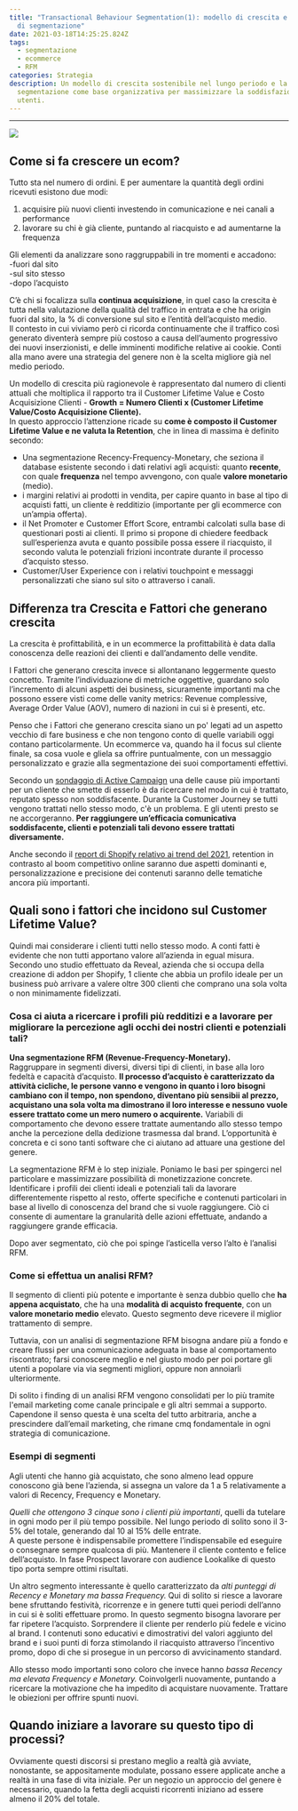 ```yaml
---
title: "Transactional Behaviour Segmentation(1): modello di crescita e tecniche
  di segmentazione"
date: 2021-03-18T14:25:25.824Z
tags:
  - segmentazione
  - ecommerce
  - RFM
categories: Strategia
description: Un modello di crescita sostenibile nel lungo periodo e la
  segmentazione come base organizzativa per massimizzare la soddisfazione degli
  utenti.
---
```

- - -

![](/images/uploads/shutterstock_263091443-people-pie-wider-e1499788074769.jpeg)

## Come si fa crescere un ecom?

Tutto sta nel numero di ordini. E per aumentare la quantità degli ordini ricevuti esistono due modi:

1. acquisire più nuovi clienti investendo in comunicazione e nei canali a performance
2. lavorare su chi è già cliente, puntando al riacquisto e ad aumentarne la frequenza

Gli elementi da analizzare sono raggruppabili in tre momenti e accadono:\
-fuori dal sito\
-sul sito stesso\
-dopo l’acquisto

C’è chi si focalizza sulla **continua acquisizione**, in quel caso la crescita è tutta nella valutazione della qualità del traffico in entrata e che ha origin fuori dal sito, la % di conversione sul sito e l’entità dell’acquisto medio. \
Il contesto in cui viviamo però ci ricorda continuamente che il traffico così generato diventerà sempre più costoso a causa dell’aumento progressivo dei nuovi inserzionisti, e delle imminenti modifiche relative ai cookie. Conti alla mano avere una strategia del genere non è la scelta migliore già nel medio periodo.

Un modello di crescita più ragionevole è rappresentato dal numero di clienti attuali che moltiplica il rapporto tra il Customer Lifetime Value e Costo Acquisizione Clienti - **Growth = Numero Clienti x (Customer Lifetime Value/Costo Acquisizione Cliente).**\
In questo approccio l’attenzione ricade su **come è composto il Customer Lifetime Value e  ne valuta la Retention**, che in linea di massima è definito secondo:

* Una segmentazione Recency-Frequency-Monetary, che seziona il database esistente secondo i dati relativi agli acquisti: quanto **recente**, con quale **frequenza** nel tempo avvengono, con quale **valore monetario** (medio).
* i margini relativi ai prodotti in vendita, per capire quanto in base al tipo di acquisti fatti, un cliente è redditizio (importante per gli ecommerce con un’ampia offerta).
* il Net Promoter e Customer Effort Score, entrambi calcolati sulla base di questionari posti ai clienti. Il primo si propone di chiedere feedback sull’esperienza avuta e quanto possibile possa essere il riacquisto, il secondo valuta le potenziali frizioni incontrate durante il processo d’acquisto stesso.
* Customer/User Experience con i relativi touchpoint e messaggi personalizzati che siano sul sito o attraverso i canali.

## Differenza tra Crescita e Fattori che generano crescita

La crescita è profittabilità, e in un ecommerce la profittabilità è data dalla conoscenza delle reazioni dei clienti e dall’andamento delle vendite. 

I Fattori che generano crescita invece si allontanano leggermente questo concetto. Tramite l’individuazione di metriche oggettive, guardano solo l’incremento di alcuni aspetti dei business, sicuramente importanti ma che possono essere visti come delle vanity metrics: Revenue complessive, Average Order Value (AOV), numero di nazioni in cui si è presenti, etc.

Penso che i Fattori che generano crescita siano un po' legati ad un aspetto vecchio di fare business e che non tengono conto di quelle variabili oggi contano particolarmente. Un ecommerce va, quando ha il focus sul cliente finale, sa cosa vuole e gliela sa offrire puntualmente, con un messaggio personalizzato e grazie alla segmentazione dei suoi comportamenti effettivi.  

Secondo un [sondaggio di Active Campaign](https://www.activecampaign.com/blog/why-customers-leave) una delle cause più importanti per un cliente che smette di esserlo è da ricercare nel modo in cui è trattato, reputato spesso non soddisfacente. Durante la Customer Journey se tutti vengono trattati nello stesso modo, c'è un problema. E gli utenti presto se ne accorgeranno. **Per raggiungere un’efficacia comunicativa soddisfacente, clienti e potenziali tali devono essere trattati diversamente.** 

Anche secondo il [report di Shopify relativo ai trend del 2021](https://www.shopify.com/enterprise/the-future-of-ecommerce), retention in contrasto al boom competitivo online saranno due aspetti dominanti e, personalizzazione e precisione dei contenuti saranno delle tematiche ancora più importanti.

## Quali sono i fattori che incidono sul Customer Lifetime Value?

Quindi mai considerare i clienti tutti nello stesso modo. A conti fatti è evidente che non tutti apportano valore all’azienda in egual misura. Secondo uno studio effettuato da Reveal, azienda che si occupa della creazione di addon per Shopify, 1 cliente che abbia un profilo ideale per un business può arrivare a valere oltre 300 clienti che comprano una sola volta o non minimamente fidelizzati.

### Cosa ci aiuta a ricercare i profili più redditizi e a lavorare per migliorare la percezione agli occhi dei nostri clienti e potenziali tali?

**Una segmentazione RFM (Revenue-Frequency-Monetary).** \
Raggruppare in segmenti diversi, diversi tipi di clienti, in base alla loro fedeltà e capacità d’acquisto. **Il processo d’acquisto è caratterizzato da attività cicliche, le persone vanno e vengono in quanto i loro bisogni cambiano con il tempo, non spendono, diventano più sensibii al prezzo, acquistano una sola volta ma dimostrano il loro interesse e nessuno vuole essere trattato come un mero numero o acquirente.** Variabili di comportamento che devono essere trattate aumentando allo stesso tempo anche la percezione della dedizione trasmessa dal brand. L’opportunità è concreta e ci sono tanti software che ci aiutano ad attuare una gestione del genere.

La segmentazione RFM è lo step iniziale. Poniamo le basi per spingerci nel particolare e massimizzare possibilità di monetizzazione concrete. Identificare i profili dei clienti ideali e potenziali tali da lavorare differentemente rispetto al resto, offerte specifiche e contenuti particolari in base al livello di conoscenza del brand che si vuole raggiungere. Ciò ci consente di aumentare la granularità delle azioni effettuate, andando a raggiungere grande efficacia.

Dopo aver segmentato, ciò che poi spinge l’asticella verso l’alto è l’analisi RFM.

### Come si effettua un analisi RFM?

Il segmento di clienti più potente e importante è senza dubbio quello che **ha appena acquistato**, che ha una **modalità di acquisto frequente**, con un **valore monetario medio** elevato. Questo segmento deve ricevere il miglior trattamento di sempre. 

Tuttavia, con un analisi di segmentazione RFM bisogna andare più a fondo e creare flussi per una comunicazione adeguata in base al comportamento riscontrato; farsi conoscere meglio e nel giusto modo per poi portare gli utenti a popolare via via segmenti migliori, oppure non annoiarli ulteriormente.

Di solito i finding di un analisi RFM vengono consolidati per lo più tramite l'email marketing come canale principale e gli altri semmai a supporto. Capendone il senso questa è una scelta del tutto arbitraria, anche a prescindere dall’email marketing, che rimane cmq fondamentale in ogni strategia di comunicazione. 

### Esempi di segmenti

Agli utenti che hanno già acquistato, che sono almeno lead oppure conoscono già bene l’azienda, si assegna un valore da 1 a 5 relativamente a valori di Recency, Frequency e Monetary. 

*Quelli che ottengono 3 cinque sono i clienti più importanti*, quelli da tutelare in ogni modo per il più tempo possibile. Nel lungo periodo di solito sono il 3-5% del totale, generando dal 10 al 15% delle entrate.\
A queste persone è indispensabile promettere l’indispensabile ed eseguire o consegnare sempre qualcosa di più. Mantenere il cliente contento e felice dell’acquisto. In fase Prospect lavorare con audience Lookalike di questo tipo porta sempre ottimi risultati.

Un altro segmento interessante è quello caratterizzato da *alti punteggi di Recency e Monetary ma bassa Frequency.* Qui di solito si riesce a lavorare bene sfruttando festività, ricorrenze e in genere tutti quei periodi dell’anno in cui si è soliti effettuare promo. In questo segmento bisogna lavorare per far ripetere l’acquisto. Sorprendere il cliente per renderlo più fedele e vicino al brand. I contenuti sono educativi e dimostrativi del valori aggiunto del brand e i suoi punti di forza stimolando il riacquisto attraverso l’incentivo promo, dopo di che si prosegue in un percorso di avvicinamento standard.

Allo stesso modo importanti sono coloro che invece hanno *bassa Recency ma elevata Frequency e Monetary.* Coinvolgerli nuovamente, puntando a ricercare la motivazione che ha impedito di acquistare nuovamente. Trattare le obiezioni per offrire spunti nuovi.

## Quando iniziare a lavorare su questo tipo di processi?

Ovviamente questi discorsi si prestano meglio a realtà già avviate, nonostante, se appositamente modulate, possano essere applicate anche a realtà in una fase di vita iniziale. Per un negozio un approccio del genere è necessario, quando la fetta degli acquisti ricorrenti iniziano ad essere almeno il 20% del totale.